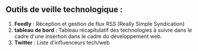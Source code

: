 Outils de veille technologique :
---------------------------------

1. **Feedly** : Réception et gestion de flux RSS (Really Simple Syndication)
2. **tableau de bord** : Tableau récapitulatif des technologies à suivre dans le cadre d'une insertion dans le cadre du développement web.
3. **Twitter** : Liste d'influenceurs tech/web